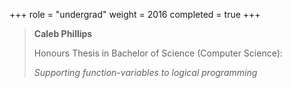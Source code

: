 +++
role = "undergrad"
weight = 2016
completed = true
+++

> **Caleb Phillips**
>
> Honours Thesis in Bachelor of Science (Computer Science):
>
> *Supporting function-variables to logical programming*



